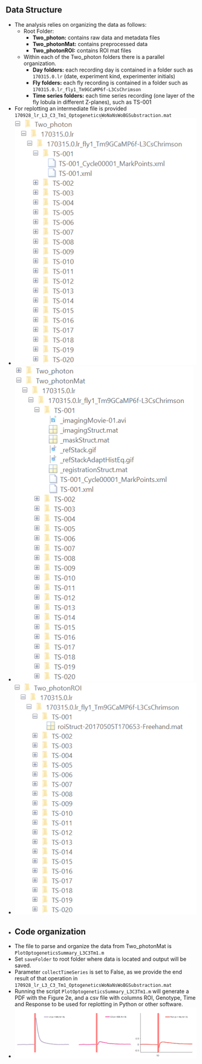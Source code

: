 ## Data Structure
- The analysis relies on organizing the data as follows:
	- Root Folder:
		- **Two_photon:** contains raw data and metadata files
		- **Two_photonMat:** contains preprocessed data
		- **Two_photonROI:** contains ROI mat files
	- Within each of the Two_photon folders there is a parallel organization.
		- **Day folders:** each recording day is contained in a folder such as `170315.0.lr` (date, experiment kind, experimenter initials)
		- **Fly folders:** each fly recording is contained in a folder such as `170315.0.lr_fly1_Tm9GCaMP6f-L3CsChrimson`
		- **Time series folders:** each time series recording (one layer of the fly lobula in different Z-planes), such as TS-001
- For replotting an intermediate file is provided `170928_lr_L3_C3_Tm1_OptogeneticsWoNaNsWoBGSubstraction.mat`
- ![image-raw.png](./assets/image_1701824882599_0.png)
- ![image-mat.png](./assets/image_1701824904370_0.png)
- ![image-roi.png](./assets/image_1701824942507_0.png)
- ## Code organization
- The file to parse and organize the data from Two_photonMat is `PlotOptogeneticsSummary_L3C3Tm1.m`
- Set `saveFolder` to root folder where data is located and output will be saved.
- Parameter `collectTimeSeries` is set to False, as we provide the end result of that operation in `170928_lr_L3_C3_Tm1_OptogeneticsWoNaNsWoBGSubstraction.mat`
- Running the script `PlotOptogeneticsSummary_L3C3Tm1.m` will generate a PDF with the Figure 2e, and a csv file with columns ROI, Genotype, Time and Response to be used for replotting in Python or other software.
- ![image-20231205204951849](./assets/image-20231205204951849.png)